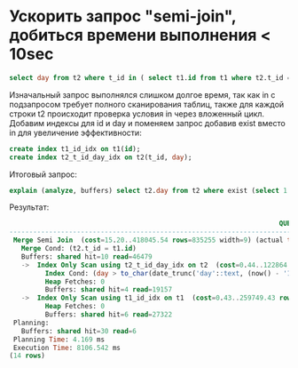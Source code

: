 # Ускорить запрос "semi-join", добиться времени выполнения < 10sec

``` sql
select day from t2 where t_id in ( select t1.id from t1 where t2.t_id = t1.id) and day > to_char(date_trunc('day',now()- '1 months'::interval),'yyyymmdd');
```
Изначальный запрос выполнялся слишком долгое время, так как in с подзапросом требует полного сканирования таблиц, также для каждой строки t2 происходит проверка условия in через вложенный цикл. Добавим индексы для id и day и поменяем запрос добавив exist вместо in для увеличение эффективности:
``` sql
create index t1_id_idx on t1(id);
create index t2_t_id_day_idx on t2(t_id, day);
```

Итоговый запрос:
``` sql
explain (analyze, buffers) select t2.day from t2 where exist (select 1 from t1 where t1.id = t2.t_id) and day > to_char(date_trunc('day', now() - '1 month'::interval), 'yyyymmdd');
```

Результат:
``` sql
                                                                    QUERY PLAN
--------------------------------------------------------------------------------------------------------------------------------------------------
 Merge Semi Join  (cost=15.20..418045.54 rows=835255 width=9) (actual time=0.389..8044.247 rows=827772 loops=1)
   Merge Cond: (t2.t_id = t1.id)
   Buffers: shared hit=10 read=46479
   ->  Index Only Scan using t2_t_id_day_idx on t2  (cost=0.44..122864.99 rows=835255 width=13) (actual time=0.338..4616.606 rows=827772 loops=1)
         Index Cond: (day > to_char(date_trunc('day'::text, (now() - '1 mon'::interval)), 'yyyymmdd'::text))
         Heap Fetches: 0
         Buffers: shared hit=4 read=19157
   ->  Index Only Scan using t1_id_idx on t1  (cost=0.43..259749.43 rows=10000000 width=4) (actual time=0.037..2115.298 rows=9999993 loops=1)
         Heap Fetches: 0
         Buffers: shared hit=6 read=27322
 Planning:
   Buffers: shared hit=30 read=6
 Planning Time: 4.169 ms
 Execution Time: 8106.542 ms
(14 rows)
```